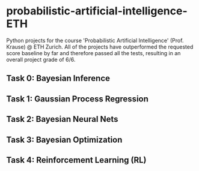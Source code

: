 # probabilistic-artificial-intelligence-ETH
Python projects for the course 'Probabilistic Artificial Intelligence' (Prof. Krause) @ ETH Zurich. All of the projects have outperformed the requested score baseline by far and therefore passed all the tests, resulting in an overall project grade of 6/6.

## Task 0: Bayesian Inference


## Task 1: Gaussian Process Regression


## Task 2: Bayesian Neural Nets


## Task 3: Bayesian Optimization


## Task 4: Reinforcement Learning (RL)

